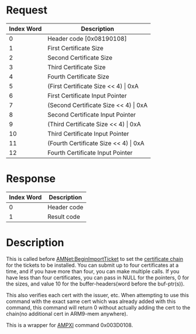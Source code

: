 # Request

| Index Word | Description                             |
|------------|-----------------------------------------|
| 0          | Header code \[0x08190108\]              |
| 1          | First Certificate Size                  |
| 2          | Second Certificate Size                 |
| 3          | Third Certificate Size                  |
| 4          | Fourth Certificate Size                 |
| 5          | (First Certificate Size \<\< 4) \| 0xA  |
| 6          | First Certificate Input Pointer         |
| 7          | (Second Certificate Size \<\< 4) \| 0xA |
| 8          | Second Certificate Input Pointer        |
| 9          | (Third Certificate Size \<\< 4) \| 0xA  |
| 10         | Third Certificate Input Pointer         |
| 11         | (Fourth Certificate Size \<\< 4) \| 0xA |
| 12         | Fourth Certificate Input Pointer        |

# Response

| Index Word | Description |
|------------|-------------|
| 0          | Header code |
| 1          | Result code |

# Description

This is called before
[AMNet:BeginImportTicket](AMNet:BeginImportTicket "wikilink") to set the
[certificate chain](Ticket#Certificate_Chain "wikilink") for the tickets
to be installed. You can submit up to four certificates at a time, and
if you have more than four, you can make multiple calls. If you have
less than four certificates, you can pass in NULL for the pointers, 0
for the sizes, and value 10 for the buffer-headers(word before the
buf-ptr(s)).

This also verifies each cert with the issuer, etc. When attempting to
use this command with the exact same cert which was already added with
this command, this command will return 0 without actually adding the
cert to the chain(no additional cert in ARM9-mem anywhere).

This is a wrapper for
[AMPXI](Application_Manager_Services_PXI "wikilink") command 0x003D0108.